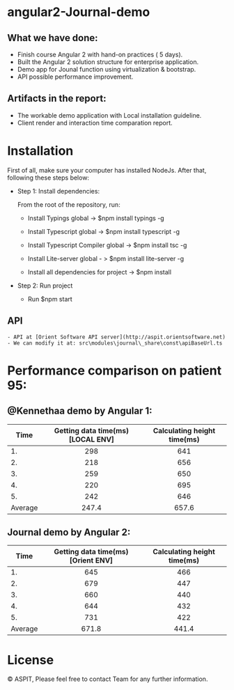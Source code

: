 # angular2-Journal-demo

## What we have done:
* Finish course Angular 2 with hand-on practices ( 5 days).
* Built the Angular 2 solution structure for enterprise application.
* Demo app for Jounal function using virtualization & bootstrap.
* API possible performance improvement.

## Artifacts in the report:
* The workable demo application with Local installation guideline.
* Client render and interaction time comparation report.

# Installation

First of all, make sure your computer has installed NodeJs. After that, following these steps below:

- Step 1: Install dependencies:

    From the root of the repository, run:

    *   Install Typings global -> $npm install typings -g

    *   Install Typescript global -> $npm install typescript -g 

    *   Install Typescript Compiler global -> $npm install tsc -g

    *   Install Lite-server global - > $npm install lite-server -g

    *   Install all dependencies for project -> $npm install

- Step 2: Run project

    * Run $npm start

## API
    - API at [Orient Software API server](http://aspit.orientsoftware.net)
    - We can modify it at: src\modules\journal\_share\const\apiBaseUrl.ts
  
# Performance comparison on patient 95:

## @Kennethaa demo by Angular 1:

| Time          | Getting data time(ms)**[LOCAL ENV]**      | Calculating height time(ms)|
| ------------- | :------------------------------------:| :-------------------------:| 
| 1.            | 298                        | 641                        |
| 2.            | 218                        | 656                        |
| 3.            | 259                        | 650                        |
| 4.            | 220                        | 695                        |
| 5.            | 242                        | 646                        |
|Average        | 247.4                      | 657.6                      |


## Journal demo by Angular 2:

| Time          | Getting data time(ms)**[Orient ENV]**      | Calculating height time(ms)|
| ------------- | :-------------------------------------:| :-------------------------:|  
| 1.            | 645                        | 466                        |
| 2.            | 679                        | 447                        |
| 3.            | 660                        | 440                        |
| 4.            | 644                        | 432                        |
| 5.            | 731                        | 422                        |
|Average        | 671.8                      | 441.4                      |

# License

   © ASPIT, Please feel free to contact Team for any further information.
